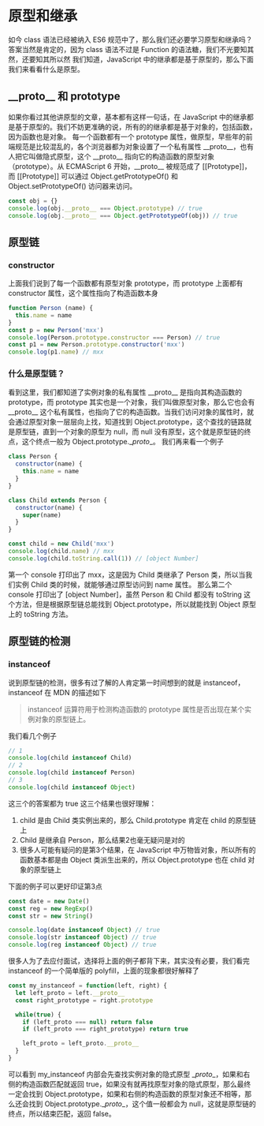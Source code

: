 # 原型和继承

如今 class 语法已经被纳入 ES6 规范中了，那么我们还必要学习原型和继承吗？
答案当然是肯定的，因为 class 语法不过是 Function 的语法糖，我们不光要知其然，还要知其所以然
我们知道，JavaScript 中的继承都是基于原型的，那么下面我们来看看什么是原型。

## \_\_proto\_\_ 和 prototype

如果你看过其他讲原型的文章，基本都有这样一句话，在 JavaScript 中的继承都是基于原型的。我们不妨更准确的说，所有的的继承都是基于对象的，包括函数，因为函数也是对象。
每一个函数都有一个 prototype 属性，做原型，早些年的前端规范是比较混乱的，各个浏览器都为对象设置了一个私有属性 \_\_proto\_\_，也有人把它叫做隐式原型，这个 \_\_proto\_\_ 指向它的构造函数的原型对象（prototype）。从 ECMAScript 6 开始，\_\_proto\_\_ 被规范成了 \[[Prototype]]，而 [[Prototype]] 可以通过 Object.getPrototypeOf() 和 Object.setPrototypeOf() 访问器来访问。

```js
const obj = {}
console.log(obj.__proto__ === Object.prototype) // true
console.log(obj.__proto__ === Object.getPrototypeOf(obj)) // true
```

## 原型链

### constructor

上面我们说到了每一个函数都有原型对象 prototype，而 prototype 上面都有 constructor 属性，这个属性指向了构造函数本身

```js
function Person (name) {
  this.name = name
}
const p = new Person('mxx')
console.log(Person.prototype.constructor === Person) // true
const p1 = new Person.prototype.constructor('mxx')
console.log(p1.name) // mxx
```

### 什么是原型链？

看到这里，我们都知道了实例对象的私有属性 \_\_proto\_\_ 是指向其构造函数的 prototype，而 prototype 其实也是一个对象，我们叫做原型对象，那么它也会有 \_\_proto\_\_ 这个私有属性，也指向了它的构造函数。当我们访问对象的属性时，就会通过原型对象一层层向上找，知道找到 Object.prototype，这个查找的链路就是原型链，直到一个对象的原型为 null，而 null 没有原型，这个就是原型链的终点，这个终点一般为 Object.prototype.\__proto__。
我们再来看一个例子

```js
class Person {
  constructor(name) {
    this.name = name
  }
}

class Child extends Person {
  constructor(name) {
    super(name)
  }
}

const child = new Child('mxx')
console.log(child.name) // mxx
console.log(child.toString.call(1)) // [object Number]
```

第一个 console 打印出了 mxx，这是因为 Child 类继承了 Person 类，所以当我们实例 Child 类的时候，就能够通过原型访问到 name 属性。
那么第二个 console 打印出了 [object Number]，虽然 Person 和 Child 都没有 toString 这个方法，但是根据原型链总能找到 Object.prototype，所以就能找到 Object 原型上的 toString 方法。

## 原型链的检测

### instanceof

说到原型链的检测，很多有过了解的人肯定第一时间想到的就是 instanceof，instanceof 在 MDN 的描述如下
> instanceof 运算符用于检测构造函数的 prototype 属性是否出现在某个实例对象的原型链上。

我们看几个例子

```js
// 1
console.log(child instanceof Child)
// 2
console.log(child instanceof Person)
// 3
console.log(child instanceof Object)
```

这三个的答案都为 true
这三个结果也很好理解：
1. child 是由 Child 类实例出来的，那么 Child.prototype 肯定在 child 的原型链上
2. Child 是继承自 Person，那么结果2也毫无疑问是对的
3. 很多人可能有疑问的是第3个结果，在 JavaScript 中万物皆对象，所以所有的函数基本都是由 Object 类派生出来的，所以 Object.prototype 也在 child 对象的原型链上

下面的例子可以更好印证第3点

```js
const date = new Date()
const reg = new RegExp()
const str = new String()

console.log(date instanceof Object) // true
console.log(str instanceof Object) // true
console.log(reg instanceof Object) // true
```

很多人为了去应付面试，选择将上面的例子都背下来，其实没有必要，我们看完 instanceof 的一个简单版的 polyfill，上面的现象都很好解释了

```js
const my_instanceof = function(left, right) {
  let left_proto = left.__proto__
  const right_prototype = right.prototype

  while(true) {
    if (left_proto === null) return false
    if (left_proto === right_prototype) return true

    left_proto = left_proto.__proto__
  }
}
```

可以看到 my_instanceof 内部会先查找实例对象的隐式原型 \__proto__，如果和右侧的构造函数匹配就返回 true，如果没有就再找原型对象的隐式原型，那么最终一定会找到 Object.prototype，如果和右侧的构造函数的原型对象还不相等，那么还会找到 Object.prototype.\__proto__，这个值一般都会为 null，这就是原型链的终点，所以结束匹配，返回 false。

